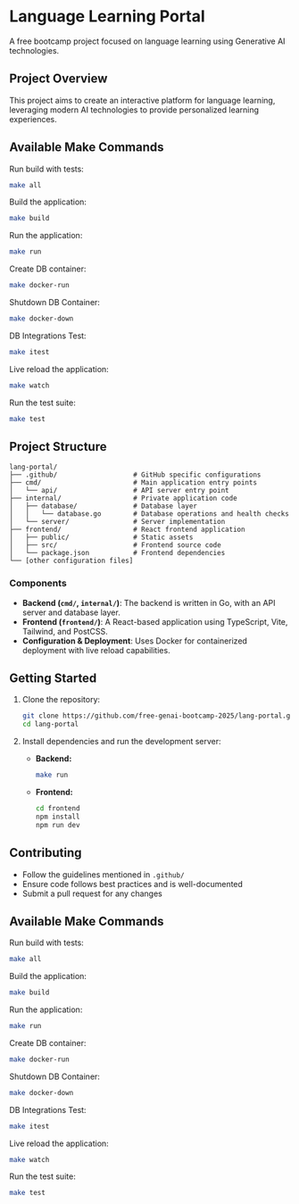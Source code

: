 # Language Learning Portal

A free bootcamp project focused on language learning using Generative AI technologies.

## Project Overview

This project aims to create an interactive platform for language learning, leveraging modern AI technologies to provide personalized learning experiences.

## Available Make Commands

Run build with tests:
```bash
make all
```

Build the application:
```bash
make build
```

Run the application:
```bash
make run
```

Create DB container:
```bash
make docker-run
```

Shutdown DB Container:
```bash
make docker-down
```

DB Integrations Test:
```bash
make itest
```

Live reload the application:
```bash
make watch
```

Run the test suite:
```bash
make test
```

## Project Structure

```
lang-portal/
├── .github/                   # GitHub specific configurations
├── cmd/                       # Main application entry points
│   └── api/                   # API server entry point
├── internal/                  # Private application code
│   ├── database/              # Database layer
│   │   └── database.go        # Database operations and health checks
│   └── server/                # Server implementation
├── frontend/                  # React frontend application
│   ├── public/                # Static assets
│   ├── src/                   # Frontend source code
│   └── package.json           # Frontend dependencies
└── [other configuration files]
```

### Components
- **Backend (`cmd/`, `internal/`)**: The backend is written in Go, with an API server and database layer.
- **Frontend (`frontend/`)**: A React-based application using TypeScript, Vite, Tailwind, and PostCSS.
- **Configuration & Deployment**: Uses Docker for containerized deployment with live reload capabilities.

## Getting Started

1. Clone the repository:
   ```sh
   git clone https://github.com/free-genai-bootcamp-2025/lang-portal.git
   cd lang-portal
   ```

2. Install dependencies and run the development server:
   - **Backend:**
     ```sh
     make run
     ```
   - **Frontend:**
     ```sh
     cd frontend
     npm install
     npm run dev
     ```

## Contributing

- Follow the guidelines mentioned in `.github/`
- Ensure code follows best practices and is well-documented
- Submit a pull request for any changes

## Available Make Commands

Run build with tests:
```bash
make all
```

Build the application:
```bash
make build
```

Run the application:
```bash
make run
```

Create DB container:
```bash
make docker-run
```

Shutdown DB Container:
```bash
make docker-down
```

DB Integrations Test:
```bash
make itest
```

Live reload the application:
```bash
make watch
```

Run the test suite:
```bash
make test
```